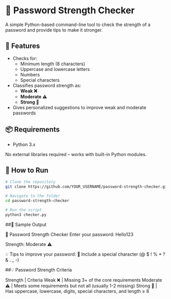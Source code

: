 # 🔐 Password Strength Checker

A simple Python-based command-line tool to check the strength of a password and provide tips to make it stronger.

## 🧠 Features

- Checks for:
  - Minimum length (8 characters)
  - Uppercase and lowercase letters
  - Numbers
  - Special characters
- Classifies password strength as:
  - **Weak ❌**
  - **Moderate ⚠️**
  - **Strong 💪**
- Gives personalized suggestions to improve weak and moderate passwords

## 📦 Requirements

- Python 3.x

No external libraries required – works with built-in Python modules.

## 🚀 How to Run

```bash
# Clone the repository
git clone https://github.com/YOUR_USERNAME/password-strength-checker.git

# Navigate to the folder
cd password-strength-checker

# Run the script
python3 checker.py

```

##🧪 Sample Output

🔐 Password Strength Checker
Enter your password: Hello123

Strength: Moderate ⚠️

💡 Tips to improve your password:
🔹 Include a special character (@ $ ! % * ? & . _ -)

##💡 Password Strength Criteria

Strength | Criteria
Weak ❌ | Missing 3+ of the core requirements
Moderate ⚠️ | Meets some requirements but not all (usually 1-2 missing)
Strong 💪 | Has uppercase, lowercase, digits, special characters, and length ≥ 8
